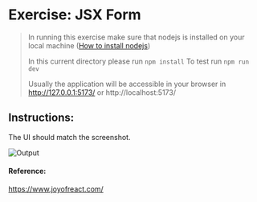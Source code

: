 # Exercise: JSX Form

> In running this exercise make sure that nodejs is installed on your local machine ([How to install nodejs](https://nodejs.org/en/learn/getting-started/how-to-install-nodejs))
>
> In this current directory please run `npm install`
> To test run `npm run dev`
>
> Usually the application will be accessible in your browser in http://127.0.0.1:5173/ or http://localhost:5173/

## Instructions:

The UI should match the screenshot.

![Output](https://courses.joshwcomeau.com/react-mats/search-form-mockup-v3.png)

#### Reference:

https://www.joyofreact.com/
